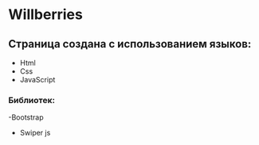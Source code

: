 # Willberries
## Страница создана с использованием языков:
- Html
- Css
- JavaScript
### Библиотек:
-Bootstrap
- Swiper js
